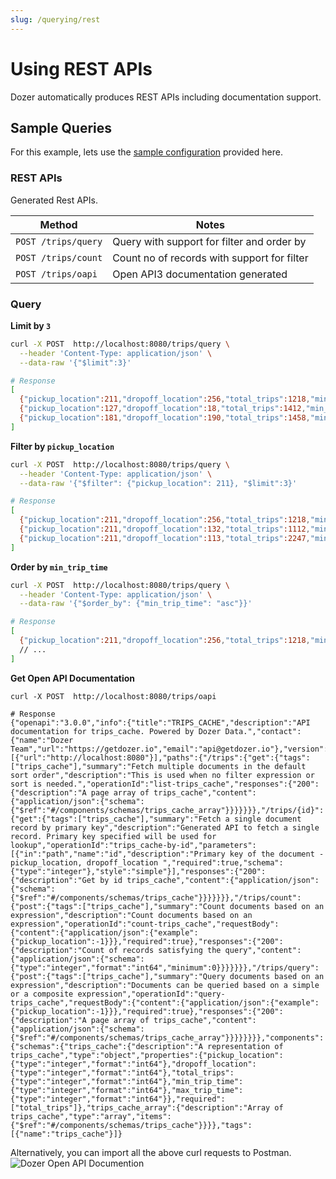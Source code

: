 ```yaml
---
slug: /querying/rest
---
```

# Using REST APIs

Dozer automatically produces REST APIs including documentation support.


## Sample Queries
For this example, lets use the [sample configuration](/docs/configuration) provided here.


### REST APIs
Generated Rest APIs.

| Method              | Notes                                       |
| ------------------- | ------------------------------------------- |
| `POST /trips/query` | Query with support for filter and order by  |
| `POST /trips/count` | Count no of records with support for filter |
| `POST /trips/oapi`  | Open API3 documentation generated           |


### Query
**Limit by `3`**
```bash
curl -X POST  http://localhost:8080/trips/query \
  --header 'Content-Type: application/json' \
  --data-raw '{"$limit":3}'

# Response
[
  {"pickup_location":211,"dropoff_location":256,"total_trips":1218,"min_trip_time":422,"max_trip_time":6789,"__dozer_record_id":3095,"__dozer_record_version":218},
  {"pickup_location":127,"dropoff_location":18,"total_trips":1412,"min_trip_time":268,"max_trip_time":3091,"__dozer_record_id":2654,"__dozer_record_version":412},
  {"pickup_location":181,"dropoff_location":190,"total_trips":1458,"min_trip_time":82,"max_trip_time":3193,"__dozer_record_id":2565,"__dozer_record_version":458}
]
```

**Filter by `pickup_location`**
```bash
curl -X POST  http://localhost:8080/trips/query \
  --header 'Content-Type: application/json' \
  --data-raw '{"$filter": {"pickup_location": 211}, "$limit":3}'

# Response
[
  {"pickup_location":211,"dropoff_location":256,"total_trips":1218,"min_trip_time":422,"max_trip_time":6789,"__dozer_record_id":3095,"__dozer_record_version":218},
  {"pickup_location":211,"dropoff_location":132,"total_trips":1112,"min_trip_time":1453,"max_trip_time":13830,"__dozer_record_id":3365,"__dozer_record_version":112},
  {"pickup_location":211,"dropoff_location":113,"total_trips":2247,"min_trip_time":150,"max_trip_time":5187,"__dozer_record_id":1715,"__dozer_record_version":1247}
]
```

**Order by `min_trip_time`**
```bash
curl -X POST  http://localhost:8080/trips/query \
  --header 'Content-Type: application/json' \
  --data-raw '{"$order_by": {"min_trip_time": "asc"}}'

# Response
[
  {"pickup_location":211,"dropoff_location":256,"total_trips":1218,"min_trip_time":422,"max_trip_time":6789,"__dozer_record_id":3095,"__dozer_record_version":218},
  // ...
]  
```
**Get Open API Documentation**
```
curl -X POST  http://localhost:8080/trips/oapi

# Response
{"openapi":"3.0.0","info":{"title":"TRIPS_CACHE","description":"API documentation for trips_cache. Powered by Dozer Data.","contact":{"name":"Dozer Team","url":"https://getdozer.io","email":"api@getdozer.io"},"version":"1.0.0"},"servers":[{"url":"http://localhost:8080"}],"paths":{"/trips":{"get":{"tags":["trips_cache"],"summary":"Fetch multiple documents in the default sort order","description":"This is used when no filter expression or sort is needed.","operationId":"list-trips_cache","responses":{"200":{"description":"A page array of trips_cache","content":{"application/json":{"schema":{"$ref":"#/components/schemas/trips_cache_array"}}}}}}},"/trips/{id}":{"get":{"tags":["trips_cache"],"summary":"Fetch a single document record by primary key","description":"Generated API to fetch a single record. Primary key specified will be used for lookup","operationId":"trips_cache-by-id","parameters":[{"in":"path","name":"id","description":"Primary key of the document - pickup_location, dropoff_location ","required":true,"schema":{"type":"integer"},"style":"simple"}],"responses":{"200":{"description":"Get by id trips_cache","content":{"application/json":{"schema":{"$ref":"#/components/schemas/trips_cache"}}}}}}},"/trips/count":{"post":{"tags":["trips_cache"],"summary":"Count documents based on an expression","description":"Count documents based on an expression","operationId":"count-trips_cache","requestBody":{"content":{"application/json":{"example":{"pickup_location":-1}}},"required":true},"responses":{"200":{"description":"Count of records satisfying the query","content":{"application/json":{"schema":{"type":"integer","format":"int64","minimum":0}}}}}}},"/trips/query":{"post":{"tags":["trips_cache"],"summary":"Query documents based on an expression","description":"Documents can be queried based on a simple or a composite expression","operationId":"query-trips_cache","requestBody":{"content":{"application/json":{"example":{"pickup_location":-1}}},"required":true},"responses":{"200":{"description":"A page array of trips_cache","content":{"application/json":{"schema":{"$ref":"#/components/schemas/trips_cache_array"}}}}}}}},"components":{"schemas":{"trips_cache":{"description":"A representation of trips_cache","type":"object","properties":{"pickup_location":{"type":"integer","format":"int64"},"dropoff_location":{"type":"integer","format":"int64"},"total_trips":{"type":"integer","format":"int64"},"min_trip_time":{"type":"integer","format":"int64"},"max_trip_time":{"type":"integer","format":"int64"}},"required":["total_trips"]},"trips_cache_array":{"description":"Array of trips_cache","type":"array","items":{"$ref":"#/components/schemas/trips_cache"}}}},"tags":[{"name":"trips_cache"}]}
```
Alternatively, you can import all the above curl requests to Postman. 
![Dozer Open API Documention](@site/static/docs/oapi.png)

